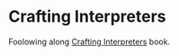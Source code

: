 # Crafting Interpreters

Foolowing along [Crafting Interpreters](https://craftinginterpreters.com/) book.
